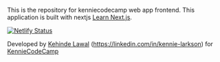 This is the repository for kenniecodecamp web app frontend. 
This application is built with nextjs [Learn Next.js](https://nextjs.org/learn).

[![Netlify Status](https://api.netlify.com/api/v1/badges/b751c6a0-ff09-40de-b8a5-4fb0f8e181eb/deploy-status?branch=main)](https://app.netlify.com/sites/kenniecodecamp/deploys)

Developed by [Kehinde Lawal](https://twitter.com/kennie_larkson) (https://linkedin.com/in/kennie-larkson) for [KennieCodeCamp](https://kenniecodecamp.netlify.app)
